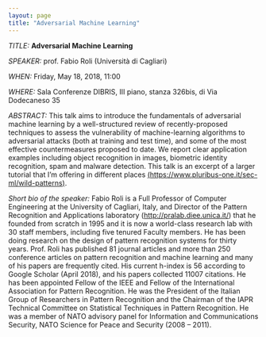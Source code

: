 ```yaml
---
layout: page
title: "Adversarial Machine Learning"
---
```


*TITLE:* **Adversarial Machine Learning**

*SPEAKER:* prof. Fabio Roli (Università di Cagliari)

*WHEN:* Friday, May 18, 2018, 11:00

*WHERE:* Sala Conferenze DIBRIS, III piano, stanza 326bis, di Via Dodecaneso 35

*ABSTRACT:* This talk aims to introduce the fundamentals of adversarial machine learning by a well-structured review of recently-proposed techniques to assess the vulnerability of machine-learning algorithms to adversarial attacks (both at training and test time), and some of the most effective countermeasures proposed to date. We report clear
application examples including object recognition in images, biometric identity recognition, spam and malware detection. This talk is an excerpt of a larger tutorial that I’m offering in different places [(https://www.pluribus-one.it/sec-ml/wild-patterns)](https://www.pluribus-one.it/sec-ml/wild-patterns).

*Short bio of the speaker:* Fabio Roli is a Full Professor of Computer Engineering at the University of Cagliari,
Italy, and Director of the Pattern Recognition and Applications laboratory
(http://pralab.diee.unica.it/) that he founded from scratch in 1995 and it is now a
world-class research lab with 30 staff members, including five tenured Faculty
members. He has been doing research on the design of pattern recognition systems for
thirty years. Prof. Roli has published 81 journal articles and more than 250 conference
articles on pattern recognition and machine learning and many of his papers are
frequently cited. His current h-index is 56 according to Google Scholar (April 2018),
and his papers collected 11007 citations. He has been appointed Fellow of the IEEE
and Fellow of the International Association for Pattern Recognition. He was the
President of the Italian Group of Researchers in Pattern Recognition and the Chairman
of the IAPR Technical Committee on Statistical Techniques in Pattern Recognition. He
was a member of NATO advisory panel for Information and Communications
Security, NATO Science for Peace and Security (2008 – 2011).

